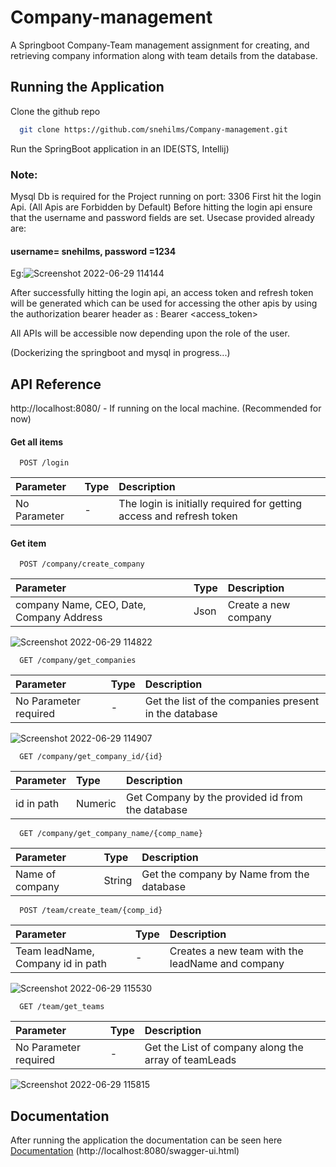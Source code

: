 
# Company-management

A Springboot Company-Team management assignment for creating, and retrieving company information along with team details from the database.




## Running the Application 

Clone the github repo 

```bash
  git clone https://github.com/snehilms/Company-management.git
```


Run the SpringBoot application in an IDE(STS, Intellij)

### Note:
Mysql Db is required for the Project running on port: 3306
First hit the login Api. (All Apis are Forbidden by Default)
Before hitting the login api ensure that the username and password fields are set. Usecase provided already are:
#### username= snehilms, password =1234
Eg:![Screenshot 2022-06-29 114144](https://user-images.githubusercontent.com/42109401/176364381-d0a00375-2235-47d6-a48c-bb305f548ca0.png)

After successfully hitting the login api, an access token and refresh token will be generated which can be used for accessing the other apis
by using the authorization bearer header as : Bearer <access_token>

All APIs will be accessible now depending upon the role of the user.

(Dockerizing the springboot and mysql in progress...)
## API Reference
http://localhost:8080/ - If running on the local machine. (Recommended for now)

#### Get all items

```http
  POST /login
```

| Parameter | Type     | Description                |
| :-------- | :------- | :------------------------- |
| No Parameter | - | The login is initially required for getting access and refresh token  |
                    
#### Get item

```http
  POST /company/create_company
```

| Parameter | Type     | Description                       |
| :-------- | :------- | :-------------------------------- |
| company Name, CEO, Date, Company Address      |Json |Create a new company |

![Screenshot 2022-06-29 114822](https://user-images.githubusercontent.com/42109401/176366854-a6fdbd48-f5e6-4925-9818-8932d1f22dda.png)

```http
  GET /company/get_companies
```

| Parameter | Type     | Description                       |
| :-------- | :------- | :-------------------------------- |
| No Parameter required      |- |Get the list of the companies present in the database  |

![Screenshot 2022-06-29 114907](https://user-images.githubusercontent.com/42109401/176366868-06f2cec9-8373-4550-9a74-73e9eb2477be.png)



```http
  GET /company/get_company_id/{id}
```

| Parameter | Type     | Description                       |
| :-------- | :------- | :-------------------------------- |
| id in path      |Numeric |Get Company by the provided id from the database |


```http
  GET /company/get_company_name/{comp_name}
```

| Parameter | Type     | Description                       |
| :-------- | :------- | :-------------------------------- |
| Name of company      |String |Get the company by Name from the database

```http
  POST /team/create_team/{comp_id}
```

| Parameter | Type     | Description                       |
| :-------- | :------- | :-------------------------------- |
| Team leadName, Company id in path|- |Creates a new team with the leadName and company

![Screenshot 2022-06-29 115530](https://user-images.githubusercontent.com/42109401/176366930-1d0b95b8-ac49-45b6-91d2-98e5eb16453e.png)


```http
  GET /team/get_teams
```

| Parameter | Type     | Description                       |
| :-------- | :------- | :-------------------------------- |
| No Parameter required      |- |Get the List of company along the array of teamLeads

![Screenshot 2022-06-29 115815](https://user-images.githubusercontent.com/42109401/176366940-d94c3bea-45a3-4861-aaf4-f1e347942838.png)


## Documentation
After running the application the documentation can be seen here
[Documentation](http://localhost:8080/swagger-ui.html) (http://localhost:8080/swagger-ui.html)


